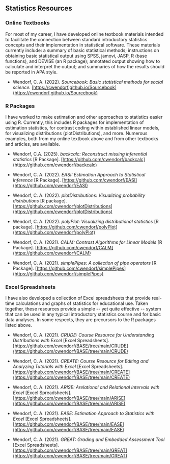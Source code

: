 ## Statistics Resources

### Online Textbooks

For most of my career, I have developed online textbook materials intended to facilitate the connection between standard introductory statistics concepts and their implementation in statistical software. These materials currently include: a summary of basic statistical methods; instructions on obtaining basic statistical output using SPSS, jamovi, JASP, R (base functions), and DEVISE (an R package); annotated output showing how to calculate and interpret the output; and summaries of how the results should be reported in APA style.

- Wendorf, C. A. (2022). _Sourcebook: Basic statistical methods for social science._ [https://cwendorf.github.io/Sourcebook](https://cwendorf.github.io/Sourcebook)

### R Packages

I have worked to make estimation and other approaches to statistics easier using R. Currently, this includes R packages for implementation of estimation statistics, for contrast coding within established linear models, for visualizing distributions (plotDistributions), and more. Numerous examples, both from my online textbook above and from other textbooks and articles, are available.

- Wendorf, C.A. (2025). _backcalc: Reconstruct missing inferential statistics_ \[R Package\]. [https://github.com/cwendorf/backcalc](https://github.com/cwendorf/backcalc)

- Wendorf, C. A. (2022). _EASI: Estimation Approach to Statistical Inference_ \[R Package\]. [https://github.com/cwendorf/EASI](https://github.com/cwendorf/EASI)

- Wendorf, C. A. (2022). _plotDistributions: Visualizing probability distributions_ \[R package\]. [https://github.com/cwendorf/plotDistributions](https://github.com/cwendorf/plotDistributions)

- Wendorf, C. A. (2022). _polyPlot: Visualizing distributional statistics_ \[R package\]. [https://github.com/cwendorf/polyPlot](https://github.com/cwendorf/polyPlot)

- Wendorf, C. A. (2021). _CALM: Contrast Algorithms for Linear Models_ \[R Package\]. [https://github.com/cwendorf/CALM](https://github.com/cwendorf/CALM)

- Wendorf, C. A. (2021). _simplePipes: A collection of pipe operators_ \[R Package\]. [https://github.com/cwendorf/simplePipes](https://github.com/cwendorf/simplePipes)

### Excel Spreadsheets

I have also developed a collection of Excel spreadsheets that provide real-time calculations and graphs of statistics for educational use. Taken together, these resources provide a simple -- yet quite effective -- system that can be used in any typical introductory statistics course and for basic data analyses. In some respects, they are precursors to the R packages listed above.

- Wendorf, C. A. (2021). _CRUDE: Course Resource for Understanding Distributions with Excel_ \[Excel Spreadsheets\]. [https://github.com/cwendorf/BASE/tree/main/CRUDE](https://github.com/cwendorf/BASE/tree/main/CRUDE)

- Wendorf, C. A. (2021). _CREATE: Course Resource for Editing and Analyzing Tutorials with Excel_ \[Excel Spreadsheets\]. [https://github.com/cwendorf/BASE/tree/main/CREATE](https://github.com/cwendorf/BASE/tree/main/CREATE)

- Wendorf, C. A. (2021). _ARISE: Arelational and Relational Intervals with Excel_ \[Excel Spreadsheets\]. [https://github.com/cwendorf/BASE/tree/main/ARISE](https://github.com/cwendorf/BASE/tree/main/ARISE)

- Wendorf, C. A. (2021). _EASE: Estimation Approach to Statistics with Excel_ \[Excel Spreadsheets\]. [https://github.com/cwendorf/BASE/tree/main/EASE](https://github.com/cwendorf/BASE/tree/main/EASE)

- Wendorf, C. A. (2021). _GREAT: Grading and Embedded Assessment Tool_ \[Excel Spreadsheets\]. [https://github.com/cwendorf/BASE/tree/main/GREAT](https://github.com/cwendorf/BASE/tree/main/GREAT)
